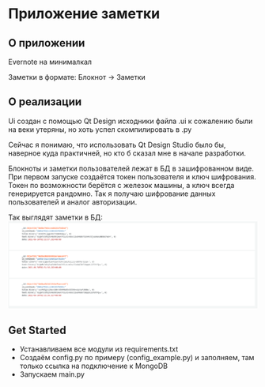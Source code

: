 # Приложение заметки

## О приложении
Evernote на минималкал

Заметки в формате: Блокнот -> Заметки

## О реализации
Ui создан с помощью Qt Design исходники файла .ui к сожалению были на веки утеряны, но хоть 
успел скомпилировать в .py

Сейчас я понимаю, что использовать Qt Design Studio было бы, наверное куда практичней, но 
кто б сказал мне в начале разработки. 

Блокноты и заметки пользователей лежат в БД в зашифрованном виде. При первом запуске 
создаётся токен пользователя и ключ шифрования. Токен по возможности берётся с железок машины,
а ключ всегда генерируется рандомно. Так я получаю шифрование данных пользователей 
и аналог авторизации.

Так выглядят заметки в БД:
![img.png](img.png)

## Get Started
- Устанавливаем все модули из requirements.txt
- Создаём config.py по примеру (config_example.py) и заполняем, там только ссылка на подключение к MongoDB
- Запускаем main.py


